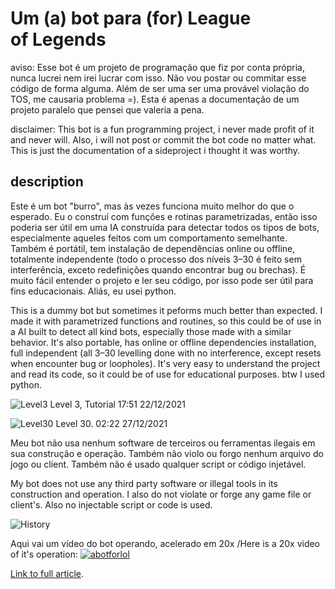 # Um (a) bot para (for) League of Legends

aviso: Esse bot é um projeto de programação que fiz por conta própria, nunca lucrei nem irei lucrar com isso. Não vou postar ou commitar esse código de forma alguma. Além de ser uma ser uma provável violação do TOS, me causaria problema =). Esta é apenas a documentação de um projeto paralelo que pensei que valeria a pena.

disclaimer: This bot is a fun programming project, i never made profit of it and never will. Also, i will not post or commit the bot code no matter what. This is just the documentation of a sideproject i thought it was worthy.

## description

Este é um bot "burro", mas às vezes funciona muito melhor do que o esperado. Eu o construí com funções e rotinas parametrizadas, então isso poderia ser útil em uma IA construída para detectar todos os tipos de bots, especialmente aqueles feitos com um comportamento semelhante. Também é portátil, tem instalação de dependências online ou offline, totalmente independente (todo o processo dos níveis 3–30 é feito sem interferência, exceto redefinições quando encontrar bug ou brechas). É muito fácil entender o projeto e ler seu código, por isso pode ser útil para fins educacionais. Aliás, eu usei python.

This is a dummy bot but sometimes it peforms much better than expected. I made it with parametrized functions and routines, so this could be of use in a AI built to detect all kind bots, especially those made with a similar behavior. It's also portable, has online or offline dependencies installation, full independent (all 3–30 levelling done with no interference, except resets when encounter bug or loopholes). It's very easy to understand the project and read its code, so it could be of use for educational purposes. btw I used python.


![Level3](https://cdn-images-1.medium.com/max/1000/1*2wmxBU40JfLB72NYtVN8Ow.png)
Level 3, Tutorial 17:51 22/12/2021

![Level30](https://cdn-images-1.medium.com/max/1000/1*xDx7iOj7KaDbox8Dgb8G5A.png)
Level 30. 02:22 27/12/2021

Meu bot não usa nenhum software de terceiros ou ferramentas ilegais em sua construção e operação. Também não violo ou forgo nenhum arquivo do jogo ou client. Também não é usado qualquer script or código injetável.

My bot does not use any third party software or illegal tools in its construction and operation. I also do not violate or forge any game file or client's. Also no injectable script or code is used.

![History](https://cdn-images-1.medium.com/max/1000/1*ymt9VonjX2PGnJTqkGCaXA.png)

Aqui vai um vídeo do bot operando, acelerado em 20x /Here is a 20x video of it's operation:
[![abotforlol](https://img.youtube.com/vi/MhPGNvo2Sd0/0.jpg)](https://www.youtube.com/watch?v=MhPGNvo2Sd0)

[Link to full article](https://medium.com/@abmaeld/um-a-bot-para-for-league-of-legends-6f5623972493).
